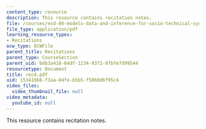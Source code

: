 ```yaml
---
content_type: resource
description: This resource contains recitation notes.
file: /courses/esd-86-models-data-and-inference-for-socio-technical-systems-spring-2007/153419b6f3aa84feb5b5f5068dbf95c4_rec4.pdf
file_type: application/pdf
learning_resource_types:
- Recitations
ocw_type: OCWFile
parent_title: Recitations
parent_type: CourseSection
parent_uid: bdb3a418-64df-1234-9372-0fbfe7d99544
resourcetype: Document
title: rec4.pdf
uid: 153419b6-f3aa-84fe-b5b5-f5068dbf95c4
video_files:
  video_thumbnail_file: null
video_metadata:
  youtube_id: null
---
```

This resource contains recitation notes.

